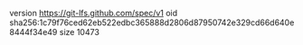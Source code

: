 version https://git-lfs.github.com/spec/v1
oid sha256:1c79f76ced62eb522edbc365888d2806d87950742e329cd66d640e8444f34e49
size 10473

